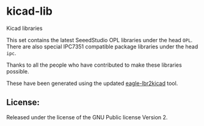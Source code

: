 # kicad-lib
Kicad libraries

This set contains the latest SeeedStudio OPL libraries under the head `OPL`.
There are also special IPC7351 compatible package libraries under the head `ipc`.

Thanks to all the people who have contributed to make these libraries possible.

These have been generated using the updated [eagle-lbr2kicad](https://github.com/boseji/eagle-lbr2kicad)
tool.


## License:
Released under the license of the GNU Public license Version 2.

